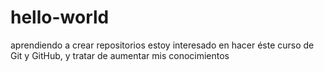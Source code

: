 # hello-world
aprendiendo a crear repositorios
estoy interesado en hacer éste curso de Git y GitHub, y tratar de aumentar mis conocimientos
